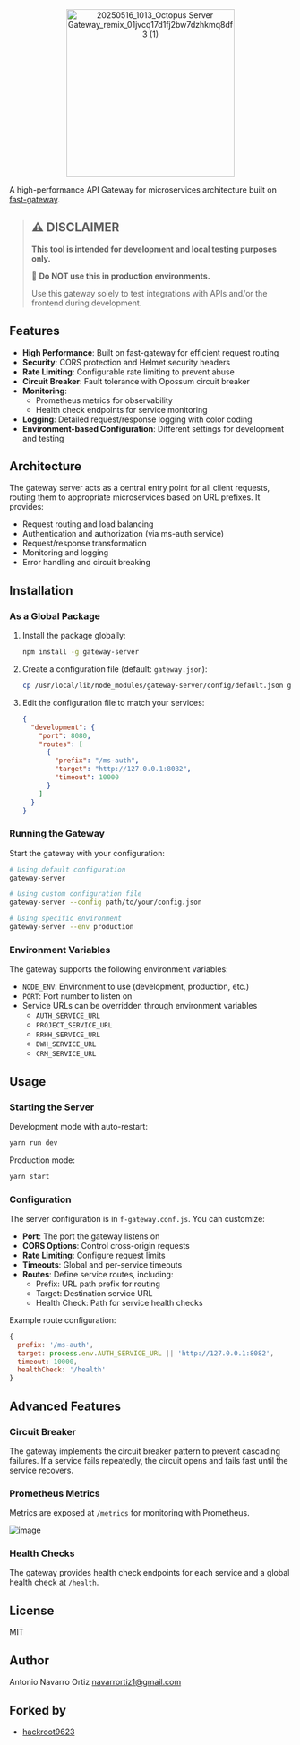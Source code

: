 <div align="center">
  <img src="https://github.com/user-attachments/assets/a73bb023-8661-4af5-a452-8d5606445d51" alt="20250516_1013_Octopus Server Gateway_remix_01jvcq17d1fj2bw7dzhkmq8df3 (1)" width="300"/>
</div>


A high-performance API Gateway for microservices architecture built on [fast-gateway](https://www.npmjs.com/package/fast-gateway).

> ## ⚠️ **DISCLAIMER**
> **This tool is intended for development and local testing purposes only.**
>
> 🚫 **Do NOT use this in production environments.**
>
> Use this gateway solely to test integrations with APIs and/or the frontend during development.

## Features

- **High Performance**: Built on fast-gateway for efficient request routing
- **Security**: CORS protection and Helmet security headers
- **Rate Limiting**: Configurable rate limiting to prevent abuse
- **Circuit Breaker**: Fault tolerance with Opossum circuit breaker
- **Monitoring**: 
  - Prometheus metrics for observability
  - Health check endpoints for service monitoring
- **Logging**: Detailed request/response logging with color coding
- **Environment-based Configuration**: Different settings for development and testing

## Architecture

The gateway server acts as a central entry point for all client requests, routing them to appropriate microservices based on URL prefixes. It provides:

- Request routing and load balancing
- Authentication and authorization (via ms-auth service)
- Request/response transformation
- Monitoring and logging
- Error handling and circuit breaking

## Installation

### As a Global Package

1. Install the package globally:
   ```bash
   npm install -g gateway-server
   ```

2. Create a configuration file (default: `gateway.json`):
   ```bash
   cp /usr/local/lib/node_modules/gateway-server/config/default.json gateway.json
   ```

3. Edit the configuration file to match your services:
   ```json
   {
     "development": {
       "port": 8080,
       "routes": [
         {
           "prefix": "/ms-auth",
           "target": "http://127.0.0.1:8082",
           "timeout": 10000
         }
       ]
     }
   }
   ```

### Running the Gateway

Start the gateway with your configuration:
```bash
# Using default configuration
gateway-server

# Using custom configuration file
gateway-server --config path/to/your/config.json

# Using specific environment
gateway-server --env production
```

### Environment Variables

The gateway supports the following environment variables:
- `NODE_ENV`: Environment to use (development, production, etc.)
- `PORT`: Port number to listen on
- Service URLs can be overridden through environment variables
   - `AUTH_SERVICE_URL`
   - `PROJECT_SERVICE_URL`
   - `RRHH_SERVICE_URL`
   - `DWH_SERVICE_URL`
   - `CRM_SERVICE_URL`

## Usage

### Starting the Server

Development mode with auto-restart:
```bash
yarn run dev
```

Production mode:
```bash
yarn start
```

### Configuration

The server configuration is in `f-gateway.conf.js`. You can customize:

- **Port**: The port the gateway listens on
- **CORS Options**: Control cross-origin requests
- **Rate Limiting**: Configure request limits
- **Timeouts**: Global and per-service timeouts
- **Routes**: Define service routes, including:
  - Prefix: URL path prefix for routing
  - Target: Destination service URL
  - Health Check: Path for service health checks

Example route configuration:
```javascript
{
  prefix: '/ms-auth',
  target: process.env.AUTH_SERVICE_URL || 'http://127.0.0.1:8082',
  timeout: 10000,
  healthCheck: '/health'
}
```

## Advanced Features

### Circuit Breaker
The gateway implements the circuit breaker pattern to prevent cascading failures. If a service fails repeatedly, the circuit opens and fails fast until the service recovers.

### Prometheus Metrics
Metrics are exposed at `/metrics` for monitoring with Prometheus.

![image](https://github.com/user-attachments/assets/cc2fb5c2-d13c-4d24-83a2-9739807f817e)


### Health Checks
The gateway provides health check endpoints for each service and a global health check at `/health`.

## License

MIT

## Author
Antonio Navarro Ortiz <navarrortiz1@gmail.com>

## Forked by
- [hackroot9623](https://github.com/hackroot9623)

